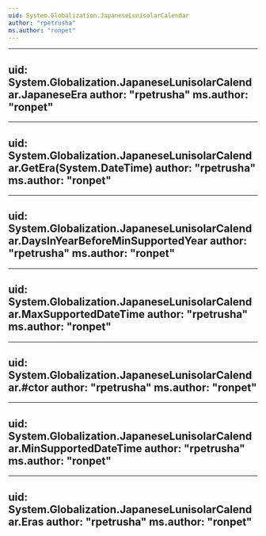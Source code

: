 ```yaml
---
uid: System.Globalization.JapaneseLunisolarCalendar
author: "rpetrusha"
ms.author: "ronpet"
---
```


---
uid: System.Globalization.JapaneseLunisolarCalendar.JapaneseEra
author: "rpetrusha"
ms.author: "ronpet"
---

---
uid: System.Globalization.JapaneseLunisolarCalendar.GetEra(System.DateTime)
author: "rpetrusha"
ms.author: "ronpet"
---

---
uid: System.Globalization.JapaneseLunisolarCalendar.DaysInYearBeforeMinSupportedYear
author: "rpetrusha"
ms.author: "ronpet"
---

---
uid: System.Globalization.JapaneseLunisolarCalendar.MaxSupportedDateTime
author: "rpetrusha"
ms.author: "ronpet"
---

---
uid: System.Globalization.JapaneseLunisolarCalendar.#ctor
author: "rpetrusha"
ms.author: "ronpet"
---

---
uid: System.Globalization.JapaneseLunisolarCalendar.MinSupportedDateTime
author: "rpetrusha"
ms.author: "ronpet"
---

---
uid: System.Globalization.JapaneseLunisolarCalendar.Eras
author: "rpetrusha"
ms.author: "ronpet"
---
